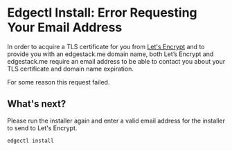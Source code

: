 # Edgectl Install: Error Requesting Your Email Address
 
In order to acquire a TLS certificate for you from [Let's Encrypt](https://letsencrypt.org/) and to provide you with an edgestack.me domain name, both Let’s Encrypt and edgestack.me require an email address to be able to contact you about your TLS certificate and domain name expiration.

For some reason this request failed. 

## What's next?

Please run the installer again and enter a valid email address for the installer to send to Let's Encrypt.

```shell
edgectl install
```
